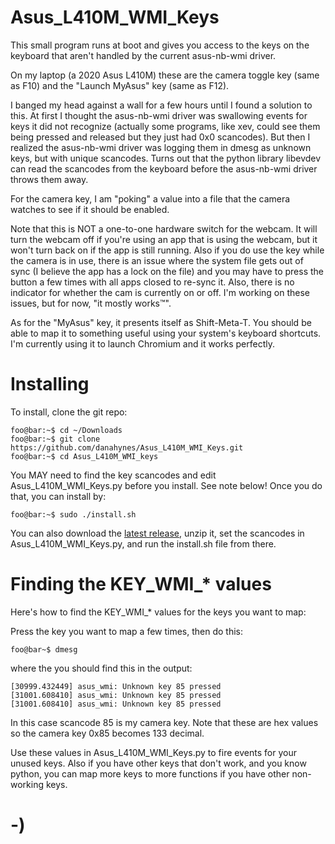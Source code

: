 <!----------------------------------------------------------------------------->
<!-- Filename: README.md                                       /          \  -->
<!-- Project : Asus_L410M_WMI_Keys                            |     ()     | -->
<!-- Date    : 02/17/2019                                     |            | -->
<!-- Author  : Dana Hynes                                     |   \____/   | -->
<!-- License : WTFPLv2                                         \          /  -->
<!----------------------------------------------------------------------------->

# Asus_L410M_WMI_Keys 
This small program runs at boot and gives you access to the keys on the keyboard that aren't handled by the current asus-nb-wmi driver.

On my laptop (a 2020 Asus L410M) these are the camera toggle key (same as F10) and the "Launch MyAsus" key (same as F12).

I banged my head against a wall for a few hours until I found a solution to this. At first I thought the asus-nb-wmi driver was swallowing events for keys it did not recognize (actually some programs, like xev, could see them being pressed and released but they just had 0x0 scancodes). But then I realized the asus-nb-wmi driver was logging them in dmesg as unknown keys, but with unique scancodes. Turns out that the python library libevdev can read the scancodes from the keyboard before the asus-nb-wmi driver throws them away.

For the camera key, I am "poking" a value into a file that the camera watches to see if it should be enabled.

Note that this is NOT a one-to-one hardware switch for the webcam. It will turn the webcam off if you're using an app that is using the webcam, but it won't turn back on if the app is still running. Also if you do use the key while the camera is in use, there is an issue where the system file gets out of sync (I believe the app has a lock on the file) and you may have to press the button a few times with all apps closed to re-sync it. Also, there is no indicator for whether the cam is currently on or off. I'm working on these issues, but for now, "it mostly works™".

As for the "MyAsus" key, it presents itself as Shift-Meta-T. You should be able to map it to something useful using your system's keyboard shortcuts. I'm currently using it to launch Chromium and it works perfectly.

# Installing

To install, clone the git repo:
```
foo@bar:~$ cd ~/Downloads
foo@bar:~$ git clone https://github.com/danahynes/Asus_L410M_WMI_Keys.git
foo@bar:~$ cd Asus_L410M_WMI_keys
```

You MAY need to find the key scancodes and edit Asus_L410M_WMI_Keys.py before you install. See note below!
Once you do that, you can install by:
```
foo@bar:~$ sudo ./install.sh
```
You can also download the [latest release](http://github.com/danahynes/Asus_L410M_WMI_Keys/releases), unzip it, set the scancodes in Asus_L410M_WMI_Keys.py, and run the install.sh file from there.

# Finding the KEY_WMI_* values

Here's how to find the KEY_WMI_* values for the keys you want to map:

Press the key you want to map a few times, then do this:
```
foo@bar~$ dmesg
```
where the you should find this in the output:
```
[30999.432449] asus_wmi: Unknown key 85 pressed
[31001.608410] asus_wmi: Unknown key 85 pressed
[31001.608410] asus_wmi: Unknown key 85 pressed
```

In this case scancode 85 is my camera key.
Note that these are hex values so the camera key 0x85 becomes 133 decimal.

Use these values in Asus_L410M_WMI_Keys.py to fire events for your unused keys. Also if you have other keys that don't work, and you know python, you can map more keys to more functions if you have other non-working keys.

# -)
